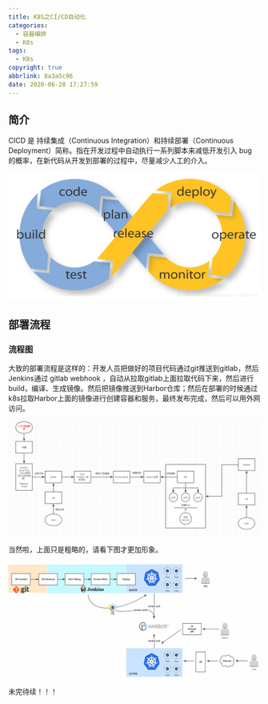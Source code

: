 ```yaml
---
title: K8S之CI/CD自动化
categories:
  - 容器编排
  - K8s
tags:
  - K8s
copyright: true
abbrlink: 8a3a5c96
date: 2020-06-28 17:27:59
---
```


## 简介

CICD 是 持续集成（Continuous Integration）和持续部署（Continuous Deployment）简称。指在开发过程中自动执行一系列脚本来减低开发引入 bug 的概率，在新代码从开发到部署的过程中，尽量减少人工的介入。

![](K8S之CI-CD自动化/1.png)

<!--more-->

## 部署流程

### 流程图

大致的部署流程是这样的：开发人员把做好的项目代码通过git推送到gitlab，然后Jenkins通过 gitlab  webhook ，自动从拉取gitlab上面拉取代码下来，然后进行build，编译、生成镜像。然后把镜像推送到Harbor仓库；然后在部署的时候通过k8s拉取Harbor上面的镜像进行创建容器和服务，最终发布完成，然后可以用外网访问。

![](K8S之CI-CD自动化/2.png)

当然啦，上面只是粗略的，请看下图才更加形象。

![](K8S之CI-CD自动化/3.png)

未完待续！！！